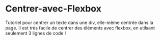 # Centrer-avec-Flexbox
Tutoriel pour centrer un texte dans une div, elle-même centrée dans la page. Il est très facile de centrer des éléments avec flexbox, en utilsant seulement 3 lignes de code !
